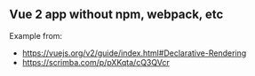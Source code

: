 ## Vue 2 app without npm, webpack, etc

Example from:

- https://vuejs.org/v2/guide/index.html#Declarative-Rendering
- https://scrimba.com/p/pXKqta/cQ3QVcr